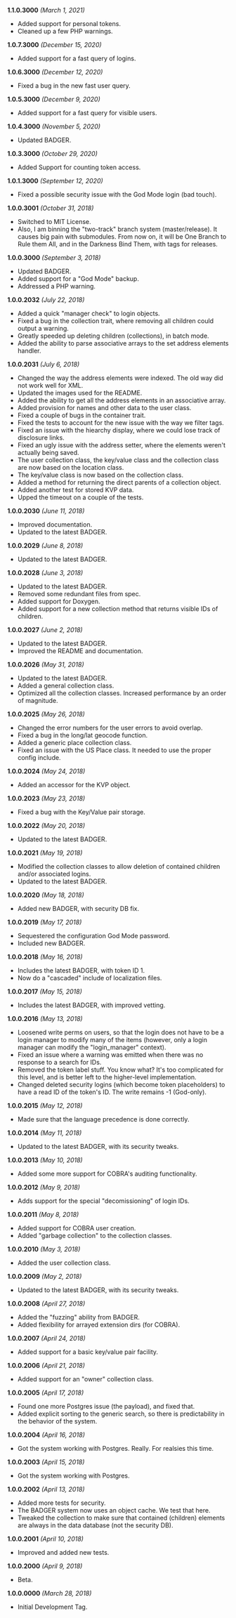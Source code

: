 **1.1.0.3000** *(March 1, 2021)*

- Added support for personal tokens.
- Cleaned up a few PHP warnings.

**1.0.7.3000** *(December 15, 2020)*

- Added support for a fast query of logins.

**1.0.6.3000** *(December 12, 2020)*

- Fixed a bug in the new fast user query.

**1.0.5.3000** *(December 9, 2020)*

- Added support for a fast query for visible users.

**1.0.4.3000** *(November 5, 2020)*

- Updated BADGER.

**1.0.3.3000** *(October 29, 2020)*

- Added Support for counting token access.

**1.0.1.3000** *(September 12, 2020)*

- Fixed a possible security issue with the God Mode login (bad touch).

**1.0.0.3001** *(October 31, 2018)*

- Switched to MIT License.
- Also, I am binning the "two-track" branch system (master/release). It causes big pain with submodules. From now on, it will be One Branch to Rule them All, and in the Darkness Bind Them, with tags for releases.

**1.0.0.3000** *(September 3, 2018)*

- Updated BADGER.
- Added support for a "God Mode" backup.
- Addressed a PHP warning.

**1.0.0.2032** *(July 22, 2018)*

- Added a quick "manager check" to login objects.
- Fixed a bug in the collection trait, where removing all children could output a warning.
- Greatly speeded up deleting children (collections), in batch mode.
- Added the ability to parse associative arrays to the set address elements handler.

**1.0.0.2031** *(July 6, 2018)*

- Changed the way the address elements were indexed. The old way did not work well for XML.
- Updated the images used for the README.
- Added the ability to get all the address elements in an associative array.
- Added provision for names and other data to the user class.
- Fixed a couple of bugs in the container trait.
- Fixed the tests to account for the new issue with the way we filter tags.
- Fixed an issue with the hiearchy display, where we could lose track of disclosure links.
- Fixed an ugly issue with the address setter, where the elements weren't actually being saved.
- The user collection class, the key/value class and the collection class are now based on the location class.
- The key/value class is now based on the collection class.
- Added a method for returning the direct parents of a collection object.
- Added another test for stored KVP data.
- Upped the timeout on a couple of the tests.

**1.0.0.2030** *(June 11, 2018)*

- Improved documentation.
- Updated to the latest BADGER.

**1.0.0.2029** *(June 8, 2018)*

- Updated to the latest BADGER.

**1.0.0.2028** *(June 3, 2018)*

- Updated to the latest BADGER.
- Removed some redundant files from spec.
- Added support for Doxygen.
- Added support for a new collection method that returns visible IDs of children.

**1.0.0.2027** *(June 2, 2018)*

- Updated to the latest BADGER.
- Improved the README and documentation.

**1.0.0.2026** *(May 31, 2018)*

- Updated to the latest BADGER.
- Added a general collection class.
- Optimized all the collection classes. Increased performance by an order of magnitude.

**1.0.0.2025** *(May 26, 2018)*

- Changed the error numbers for the user errors to avoid overlap.
- Fixed a bug in the long/lat geocode function.
- Added a generic place collection class.
- Fixed an issue with the US Place class. It needed to use the proper config include.

**1.0.0.2024** *(May 24, 2018)*

- Added an accessor for the KVP object.

**1.0.0.2023** *(May 23, 2018)*

- Fixed a bug with the Key/Value pair storage.

**1.0.0.2022** *(May 20, 2018)*

- Updated to the latest BADGER.

**1.0.0.2021** *(May 19, 2018)*

- Modified the collection classes to allow deletion of contained children and/or associated logins.
- Updated to the latest BADGER.

**1.0.0.2020** *(May 18, 2018)*

- Added new BADGER, with security DB fix.

**1.0.0.2019** *(May 17, 2018)*

- Sequestered the configuration God Mode password.
- Included new BADGER.

**1.0.0.2018** *(May 16, 2018)*

- Includes the latest BADGER, with token ID 1.
- Now do a "cascaded" include of localization files.

**1.0.0.2017** *(May 15, 2018)*

- Includes the latest BADGER, with improved vetting.

**1.0.0.2016** *(May 13, 2018)*

- Loosened write perms on users, so that the login does not have to be a login manager to modify many of the items (however, only a login manager can modify the "login_manager" context).
- Fixed an issue where a warning was emitted when there was no response to a search for IDs.
- Removed the token label stuff. You know what? It's too complicated for this level, and is better left to the higher-level implementation.
- Changed deleted security logins (which become token placeholders) to have a read ID of the token's ID. The write remains -1 (God-only).

**1.0.0.2015** *(May 12, 2018)*

- Made sure that the language precedence is done correctly.

**1.0.0.2014** *(May 11, 2018)*

- Updated to the latest BADGER, with its security tweaks.

**1.0.0.2013** *(May 10, 2018)*

- Added some more support for COBRA's auditing functionality.

**1.0.0.2012** *(May 9, 2018)*

- Adds support for the special "decomissioning" of login IDs.

**1.0.0.2011** *(May 8, 2018)*

- Added support for COBRA user creation.
- Added "garbage collection" to the collection classes.

**1.0.0.2010** *(May 3, 2018)*

- Added the user collection class.

**1.0.0.2009** *(May 2, 2018)*

- Updated to the latest BADGER, with its security tweaks.

**1.0.0.2008** *(April 27, 2018)*

- Added the "fuzzing" ability from BADGER.
- Added flexibility for arrayed extension dirs (for COBRA).

**1.0.0.2007** *(April 24, 2018)*

- Added support for a basic key/value pair facility.

**1.0.0.2006** *(April 21, 2018)*

- Added support for an "owner" collection class.

**1.0.0.2005** *(April 17, 2018)*

- Found one more Postgres issue (the payload), and fixed that.
- Added explicit sorting to the generic search, so there is predictability in the behavior of the system.

**1.0.0.2004** *(April 16, 2018)*

- Got the system working with Postgres. Really. For realsies this time.

**1.0.0.2003** *(April 15, 2018)*

- Got the system working with Postgres.

**1.0.0.2002** *(April 13, 2018)*

- Added more tests for security.
- The BADGER system now uses an object cache. We test that here.
- Tweaked the collection to make sure that contained (children) elements are always in the data database (not the security DB).

**1.0.0.2001** *(April 10, 2018)*

- Improved and added new tests.

**1.0.0.2000** *(April 9, 2018)*

- Beta.

**1.0.0.0000** *(March 28, 2018)*

- Initial Development Tag.
